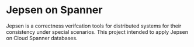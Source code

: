 # Jepsen on Spanner

Jepsen is a correctness verifcation tools for distributed systems for their
consistency under special scenarios. This project intended to apply Jepsen on
Cloud Spanner databases.
